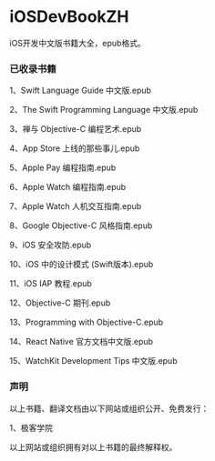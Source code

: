 # iOSDevBookZH
iOS开发中文版书籍大全，epub格式。
### 已收录书籍
1、Swift Language Guide 中文版.epub

2、The Swift Programming Language 中文版.epub

3、禅与 Objective-C 编程艺术.epub

4、App Store 上线的那些事儿.epub

5、Apple Pay 编程指南.epub

6、Apple Watch 编程指南.epub

7、Apple Watch 人机交互指南.epub

8、Google Objective-C 风格指南.epub

9、iOS 安全攻防.epub

10、iOS 中的设计模式 (Swift版本).epub

11、iOS IAP 教程.epub

12、Objective-C 期刊.epub

13、Programming with Objective-C.epub

14、React Native 官方文档中文版.epub

15、WatchKit Development Tips 中文版.epub

### 声明
以上书籍、翻译文档由以下网站或组织公开、免费发行：

1、极客学院

以上网站或组织拥有对以上书籍的最终解释权。
